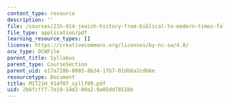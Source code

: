 ```yaml
---
content_type: resource
description: ''
file: /courses/21h-914-jewish-history-from-biblical-to-modern-times-fall-2007/2b6fcff77e1914d200a29a05dd7851bb_MIT21H_914f07_syllf09.pdf
file_type: application/pdf
learning_resource_types: []
license: https://creativecommons.org/licenses/by-nc-sa/4.0/
ocw_type: OCWFile
parent_title: Syllabus
parent_type: CourseSection
parent_uid: e17a728b-8003-8b24-17b7-01db6a2cdb6e
resourcetype: Document
title: MIT21H_914f07_syllf09.pdf
uid: 2b6fcff7-7e19-14d2-00a2-9a05dd7851bb
---
```

